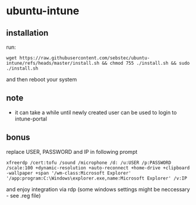 # ubuntu-intune
## installation
run: 

`wget https://raw.githubusercontent.com/sebstec/ubuntu-intune/refs/heads/master/install.sh && chmod 755 ./install.sh && sudo ./install.sh`

and then reboot your system

## note
- it can take a while until newly created user can be used to login to intune-portal

## bonus
replace USER, PASSWORD and IP in following prompt

`xfreerdp /cert:tofu /sound /microphone /d: /u:USER /p:PASSWORD /scale:100 +dynamic-resolution +auto-reconnect +home-drive +clipboard -wallpaper +span '/wm-class:Microsoft Explorer' '/app:program:C:\Windows\explorer.exe,name:Microsoft Explorer' /v:IP
`

and enjoy integration via rdp (some windows settings might be neccessary - see .reg file)
